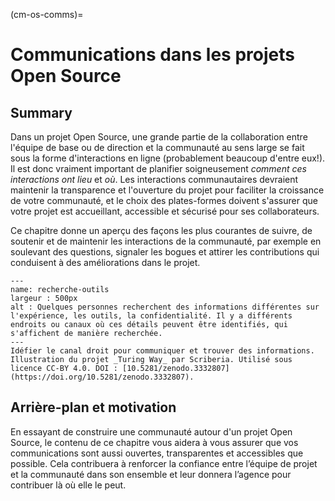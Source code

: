 (cm-os-comms)=
# Communications dans les projets Open Source

## Summary

Dans un projet Open Source, une grande partie de la collaboration entre l'équipe de base ou de direction et la communauté au sens large se fait sous la forme d'interactions en ligne (probablement beaucoup d'entre eux!). Il est donc vraiment important de planifier soigneusement _comment ces interactions ont lieu_ et _où_. Les interactions communautaires devraient maintenir la transparence et l'ouverture du projet pour faciliter la croissance de votre communauté, et le choix des plates-formes doivent s'assurer que votre projet est accueillant, accessible et sécurisé pour ses collaborateurs.

Ce chapitre donne un aperçu des façons les plus courantes de suivre, de soutenir et de maintenir les interactions de la communauté, par exemple en soulevant des questions, signaler les bogues et attirer les contributions qui conduisent à des améliorations dans le projet.

```{figure} ../figures/research-tools.*
---
name: recherche-outils
largeur : 500px
alt : Quelques personnes recherchent des informations différentes sur l'expérience, les outils, la confidentialité. Il y a différents endroits ou canaux où ces détails peuvent être identifiés, qui s'affichent de manière recherchée.
---
Idéfier le canal droit pour communiquer et trouver des informations. Illustration du projet _Turing Way_ par Scriberia. Utilisé sous licence CC-BY 4.0. DOI : [10.5281/zenodo.3332807](https://doi.org/10.5281/zenodo.3332807).
```

## Arrière-plan et motivation

En essayant de construire une communauté autour d'un projet Open Source, le contenu de ce chapitre vous aidera à vous assurer que vos communications sont aussi ouvertes, transparentes et accessibles que possible. Cela contribuera à renforcer la confiance entre l’équipe de projet et la communauté dans son ensemble et leur donnera l’agence pour contribuer là où elle le peut.
